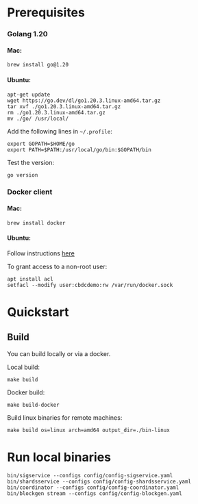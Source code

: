 # Prerequisites

### Golang 1.20
#### Mac:
```shell
brew install go@1.20
```

#### Ubuntu:
```shell
apt-get update
wget https://go.dev/dl/go1.20.3.linux-amd64.tar.gz
tar xvf ./go1.20.3.linux-amd64.tar.gz
rm ./go1.20.3.linux-amd64.tar.gz
mv ./go/ /usr/local/
```


Add the following lines in `~/.profile`:
```shell
export GOPATH=$HOME/go
export PATH=$PATH:/usr/local/go/bin:$GOPATH/bin
```

Test the version:
```shell
go version
```

### Docker client
#### Mac:
```shell
brew install docker
```

#### Ubuntu:
Follow instructions [here](https://docs.docker.com/engine/install/ubuntu/)

To grant access to a non-root user:
```shell
apt install acl
setfacl --modify user:cbdcdemo:rw /var/run/docker.sock
```


# Quickstart

## Build
You can build locally or via a docker.

Local build:
```shell
make build
```

Docker build:
```shell
make build-docker
```

Build linux binaries for remote machines:
```shell
make build os=linux arch=amd64 output_dir=./bin-linux
```

# Run local binaries
```shell
bin/sigservice --configs config/config-sigservice.yaml
bin/shardsservice --configs config/config-shardsservice.yaml
bin/coordinator --configs config/config-coordinator.yaml
bin/blockgen stream --configs config/config-blockgen.yaml
```


